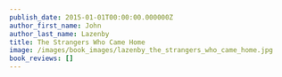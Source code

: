 ```yaml
---
publish_date: 2015-01-01T00:00:00.000000Z
author_first_name: John
author_last_name: Lazenby
title: The Strangers Who Came Home
image: /images/book_images/lazenby_the_strangers_who_came_home.jpg
book_reviews: []
---
```


